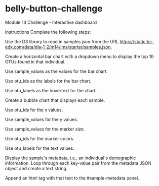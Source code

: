 # belly-button-challenge
Module 14 Challenge - Interactive dashboard

Instructions
Complete the following steps:

Use the D3 library to read in samples.json from the URL https://static.bc-edx.com/data/dla-1-2/m14/lms/starter/samples.json.

Create a horizontal bar chart with a dropdown menu to display the top 10 OTUs found in that individual.

Use sample_values as the values for the bar chart.

Use otu_ids as the labels for the bar chart.

Use otu_labels as the hovertext for the chart.

Create a bubble chart that displays each sample.

Use otu_ids for the x values.

Use sample_values for the y values.

Use sample_values for the marker size.

Use otu_ids for the marker colors.

Use otu_labels for the text values.

Display the sample's metadata, i.e., an individual's demographic information.
Loop through each key-value pair from the metadata JSON object and create a text string.

Append an html tag with that text to the #sample-metadata panel.
